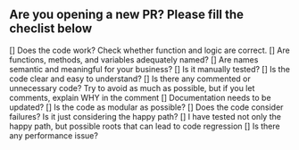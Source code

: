 ## Are you opening a new PR? Please fill the checlist below


[] Does the code work? Check whether function and logic are correct.
[] Are functions, methods, and variables adequately named?
[] Are names semantic and meaningful for your business?
[] Is it manually tested?
[] Is the code clear and easy to understand?
[] Is there any commented or unnecessary code? Try to avoid as much as possible, but if you let comments, explain WHY in the comment
[] Documentation needs to be updated?
[] Is the code as modular as possible?
[] Does the code consider failures? Is it just considering the happy path?
[] I have tested not only the happy path, but possible roots that can lead to code regression
[] Is there any performance issue?
